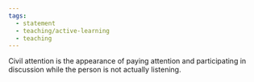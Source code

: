 ```yaml
---
tags:
  - statement
  - teaching/active-learning
  - teaching
---
```

Civil attention is the appearance of paying attention and participating in discussion while the person is not actually listening.